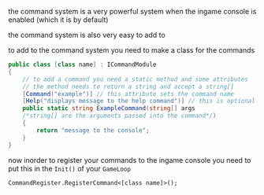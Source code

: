 the command system is a very powerful system when the ingame console is enabled (which it is by default)

the command system is also very easy to add to

to add to the command system you need to make a class for the commands

```c#
public class [class name] : ICommandModule
{
    // to add a command you need a static method and some attributes
    // the method needs to return a string and accept a string[]
    [Command("example")] // this attribute sets the command name
    [Help("displays message to the help command")] // this is optional 
    public static string ExampleCommand(string[] args 
    /*string[] are the arguments passed into the command*/)
    {
        return "message to the console";
    }
}
```

now inorder to register your commands to the ingame console you need to put this in the `Init()` of your `GameLoop`

`CommandRegister.RegisterCommand<[class name]>();`